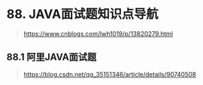 # 88. JAVA面试题知识点导航
> https://www.cnblogs.com/lwh1019/p/13820279.html

## 88.1 阿里JAVA面试题

> https://blog.csdn.net/qq_35151346/article/details/90740508